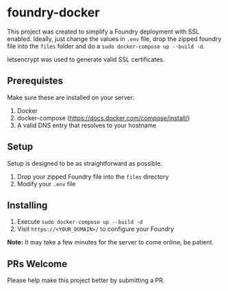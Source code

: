 # foundry-docker
This project was created to simplify a Foundry deployment with SSL enabled.  Ideally, just change the values
in `.env` file, drop the zipped foundry file into the `files` folder and do a `sudo docker-compose up --build -d`.

letsencrypt was used to generate valid SSL certificates.

## Prerequistes
Make sure these are installed on your server:

1. Docker
1. docker-compose (https://docs.docker.com/compose/install/)
1. A valid DNS entry that resolves to your hostname

## Setup
Setup is designed to be as straightforward as possible.

1. Drop your zipped Foundry file into the `files` directory
1. Modify your `.env` file

## Installing
1. Execute `sudo docker-compose up --build -d`
1. Visit `https://<YOUR_DOMAIN>/` to configure your Foundry

**Note:** It may take a few minutes for the server to come online, be patient.

## PRs Welcome
Please help make this project better by submitting a PR.